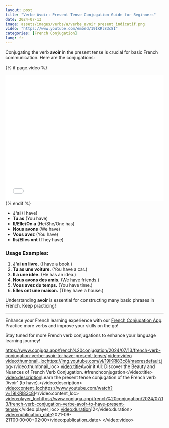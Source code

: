 ```yaml
---
layout: post
title: "Verbe Avoir: Present Tense Conjugation Guide for Beginners"
date: 2024-07-13
image: assets/images/verbs/a/verbe_avoir_present_indicatif.png
video: "https://www.youtube.com/embed/19IKRl83c8I"
categories: [French Conjugation]
lang: fr
---
```


Conjugating the verb **avoir** in the present tense is crucial for basic French communication. Here are the conjugations:

<!-- Video Embed Section -->
{% if page.video %}
<div class="video-embed">
  <iframe width="100%" height="400" src="{{ page.video | escape }}" frameborder="0" allowfullscreen></iframe>
</div>
{% endif %}

- **J'ai** (I have)
- **Tu as** (You have)
- **Il/Elle/On a** (He/She/One has)
- **Nous avons** (We have)
- **Vous avez** (You have)
- **Ils/Elles ont** (They have)

### Usage Examples:

1. **J'ai un livre.** (I have a book.)
2. **Tu as une voiture.** (You have a car.)
3. **Il a une idée.** (He has an idea.)
4. **Nous avons des amis.** (We have friends.)
5. **Vous avez du temps.** (You have time.)
6. **Elles ont une maison.** (They have a house.)

Understanding **avoir** is essential for constructing many basic phrases in French. Keep practicing!

---

Enhance your French learning experience with our [French Conjugation App]({{site.appStore.url}}). Practice more verbs and improve your skills on the go!

Stay tuned for more French verb conjugations to enhance your language learning journey!



<urlset xmlns="http://www.sitemaps.org/schemas/sitemap/0.9"
        xmlns:video="http://www.google.com/schemas/sitemap-video/1.1">
  <url>
    <loc>https://www.conjuga.app/french%20conjugation/2024/07/13/french-verb-conjugation-verbe-avoir-to-have-present-tense/</loc>
    <video:video>
      <video:thumbnail_loc>https://img.youtube.com/vi/19IKRl83c8I/maxresdefault.jpg</video:thumbnail_loc>
      <video:title>Avoir it All: Discover the Beauty and Nuances of French Verb Conjugation. #frenchconjugation</video:title>
      <video:description>Learn the present tense conjugation of the French verb 'Avoir' (to have).</video:description>
      <video:content_loc>https://www.youtube.com/watch?v=19IKRl83c8I</video:content_loc>
      <video:player_loc>https://www.conjuga.app/french%20conjugation/2024/07/13/french-verb-conjugation-verbe-avoir-to-have-present-tense/</video:player_loc>
      <video:duration>12</video:duration>
      <video:publication_date>2021-09-21T00:00:00+02:00</video:publication_date>
    </video:video>
  </url>
</urlset>